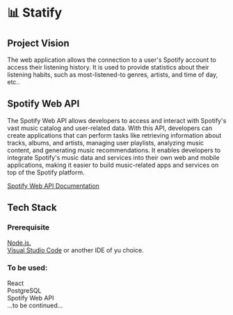 # 📊 Statify
## Project Vision

The web application allows the connection to a user's Spotify account to access their listening history. It is used to provide statistics about their listening habits, such as most-listened-to genres, artists, and time of day, etc..

## Spotify Web API
The Spotify Web API allows developers to access and interact with Spotify's vast music catalog and user-related data. With this API, developers can create applications that can perform tasks like retrieving information about tracks, albums, and artists, managing user playlists, analyzing music content, and generating music recommendations. It enables developers to integrate Spotify's music data and services into their own web and mobile applications, making it easier to build music-related apps and services on top of the Spotify platform.

[Spotify Web API Documentation](https://developer.spotify.com/documentation/web-api)
## Tech Stack
### Prerequisite
[Node.js.](https://nodejs.org/de)  
[Visual Studio Code](https://code.visualstudio.com/download) or another IDE of yu choice.  
### To be used:
React  
PostgreSQL  
Spotify Web API  
...to be continued...  
